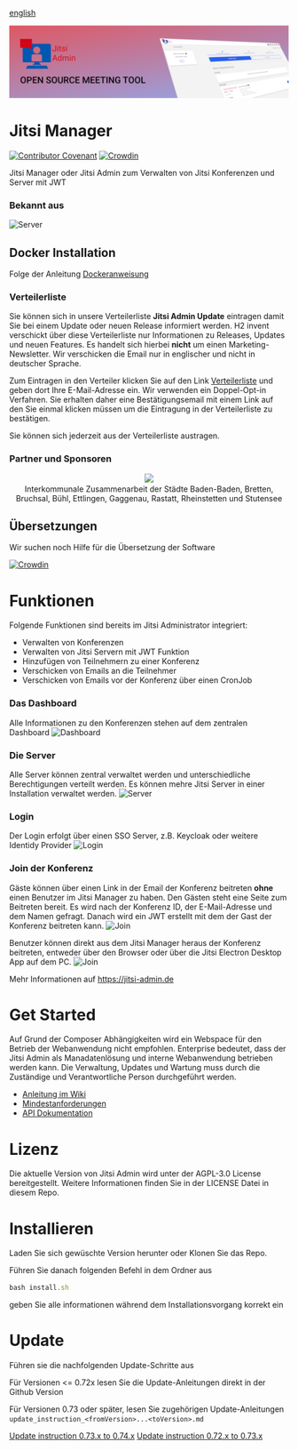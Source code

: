 [english](README.md)

![Server](docs/images/header.png)
# Jitsi Manager

[![Contributor Covenant](https://img.shields.io/badge/Contributor%20Covenant-v2.0%20adopted-ff69b4.svg)](code_of_conduct.md)
[![Crowdin](https://badges.crowdin.net/jitsi-admin/localized.svg)](https://crowdin.com/project/jitsi-admin)

Jitsi Manager oder Jitsi Admin zum Verwalten von Jitsi Konferenzen und Server mit JWT

### Bekannt aus

![Server](docs/images/ct-logo.png)

## Docker Installation
Folge der Anleitung [Dockeranweisung](installDocker.md)

### Verteilerliste

Sie können sich in unsere Verteilerliste __Jitsi Admin Update__ eintragen damit Sie bei einem Update oder neuen Release
informiert werden. H2 invent verschickt über diese Verteilerliste nur Informationen zu Releases, Updates und neuen
Features. Es handelt sich hierbei __nicht__ um einen Marketing-Newsletter. Wir verschicken die Email nur in englischer
und nicht in deutscher Sprache.

Zum Eintragen in den Verteiler klicken Sie auf den
Link [Verteilerliste](https://verteiler.h2-invent.com/?p=subscribe&id=1) und geben dort Ihre E-Mail-Adresse ein. Wir verwenden
ein Doppel-Opt-in Verfahren. Sie erhalten daher eine Bestätigungsemail mit einem Link auf den Sie einmal klicken müssen
um die Eintragung in der Verteilerliste zu bestätigen.

Sie können sich jederzeit aus der Verteilerliste austragen.

### Partner und Sponsoren
<div style="text-align: center">

<img src="https://readi.de/wp-content/uploads/sites/5/2020/10/cropped-Logo-Simplified-mit-Text-e1602047847827.png" width="200px">
<br>
Interkommunale Zusammenarbeit der Städte Baden-Baden, Bretten, Bruchsal, Bühl, Ettlingen, Gaggenau, Rastatt, Rheinstetten und Stutensee
</div>

## Übersetzungen
Wir suchen noch Hilfe für die Übersetzung der Software

[![Crowdin](https://badges.crowdin.net/jitsi-admin/localized.svg)](https://crowdin.com/project/jitsi-admin)

# Funktionen

Folgende Funktionen sind bereits im Jitsi Administrator integriert:

* Verwalten von Konferenzen
* Verwalten von Jitsi Servern mit JWT Funktion
* Hinzufügen von Teilnehmern zu einer Konferenz
* Verschicken von Emails an die Teilnehmer
* Verschicken von Emails vor der Konferenz über einen CronJob
### Das Dashboard

Alle Informationen zu den Konferenzen stehen auf dem zentralen Dashboard
![Dashboard](docs/images/dashboard-heading.jpg)

### Die Server

Alle Server können zentral verwaltet werden und unterschiedliche Berechtigungen verteilt werden. Es können mehre Jitsi
Server in einer Installation verwaltet werden.
![Server](docs/images/server.jpg)

### Login

Der Login erfolgt über einen SSO Server, z.B. Keycloak oder weitere Identidy Provider
![Login](docs/images/login.jpg)

### Join der Konferenz

Gäste können über einen Link in der Email der Konferenz beitreten __ohne__ einen Benutzer im Jitsi Manager zu haben. Den
Gästen steht eine Seite zum Beitreten bereit. Es wird nach der Konferenz ID, der E-Mail-Adresse und dem Namen gefragt.
Danach wird ein JWT erstellt mit dem der Gast der Konferenz beitreten kann.
![Join](docs/images/join.jpg)

Benutzer können direkt aus dem Jitsi Manager heraus der Konferenz beitreten, entweder über den Browser oder über die
Jitsi Electron Desktop App auf dem PC.
![Join](docs/images/joint-internal.jpg)

Mehr Informationen auf https://jitsi-admin.de

# Get Started

Auf Grund der Composer Abhängigkeiten wird ein Webspace für den Betrieb der Webanwendung nicht empfohlen. Enterprise
bedeutet, dass der Jitsi Admin als Manadatenlösung und interne Webanwendung betrieben werden kann. Die Verwaltung,
Updates und Wartung muss durch die Zuständige und Verantwortliche Person durchgeführt werden.

* [Anleitung im Wiki](https://github.com/H2-invent/jitsi-admin/wiki/Get-Started)
* [Mindestanforderungen](https://github.com/H2-invent/jitsi-admin/wiki/Mindestanforderungen-an-den-Server)
* [API Dokumentation](https://github.com/H2-invent/jitsi-admin/wiki/API-Endpoints)

# Lizenz

Die aktuelle Version von Jitsi Admin wird unter der AGPL-3.0 License bereitgestellt. Weitere Informationen finden Sie in
der LICENSE Datei in diesem Repo.

# Installieren
Laden Sie sich gewüschte Version herunter oder Klonen Sie das Repo.

Führen Sie danach folgenden Befehl in dem Ordner aus
```javascript
bash install.sh
```
geben Sie alle informationen während dem Installationsvorgang korrekt ein
# Update
Führen sie die nachfolgenden Update-Schritte aus

Für Versionen <= 0.72x lesen Sie die Update-Anleitungen direkt in der Github Version

Für Versionen 0.73 oder später, lesen Sie zugehörigen Update-Anleitungen
`update_instruction_<fromVersion>...<toVersion>.md`

[Update instruction 0.73.x to 0.74.x](update_instruction_0.73.x...0.74.x.md)
[Update instruction 0.72.x to 0.73.x](update_instruction_0.72.x...0.73.x.md)
